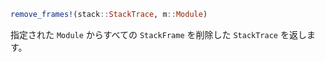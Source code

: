 ```julia
remove_frames!(stack::StackTrace, m::Module)
```

指定された `Module` からすべての `StackFrame` を削除した `StackTrace` を返します。
